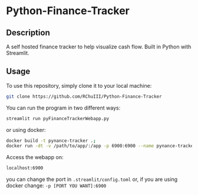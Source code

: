 # Python-Finance-Tracker
## Description

A self hosted finance tracker to help visualize cash flow. Built in Python with Streamlit.

## Usage

To use this repository, simply clone it to your local machine:
```bash
git clone https://github.com/RChuIII/Python-Finance-Tracker
```

You can run the program in two different ways:
```bash
streamlit run pyFinanceTrackerWebapp.py
```
or using docker:
```bash
docker build -t pynance-tracker .;
docker run -dt -v /path/to/app/:/app -p 6900:6900 --name pynance-tracker pynance-tracker
```

Access the webapp on:
```bash
localhost:6900
```
you can change the port in `.streamlit/config.toml` or, if you are using docker change: `-p [PORT YOU WANT]:6900`
